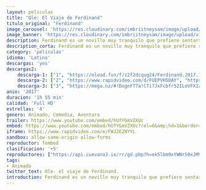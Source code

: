 ```yaml
---
layout: peliculas
title: "Olé: El Viaje de Ferdinand"
titulo_original: "Ferdinand"
image_carousel: 'https://res.cloudinary.com/imbriitneysam/image/upload/v1543185032/ole-poster-min.jpg'
image_banner: 'https://res.cloudinary.com/imbriitneysam/image/upload/v1543185033/ole-banner-min.jpg'
description: Ferdinand es un novillo muy tranquilo que prefiere sentarse bajo un árbol a oler las flores que saltar, resoplar y embestirse con otros toros. A medida que va creciendo y haciéndose fuerte, su temperamento no cambia y sigue siendo un toro manso. Un día, unos hombres vienen buscando al toro más grande, rápido y bravo… y Ferdinand es elegido equivocadamente para las corridas de toros de Madrid.
description_corta: Ferdinand es un novillo muy tranquilo que prefiere sentarse bajo un árbol a oler las flores que saltar, resoplar y embestirse con otros toros. A medida que va creciendo y haciéndose fuerte, su temperamento no cambia y sigue siendo un...
category: 'peliculas'
idioma: 'Latino'
descargas: 'yes'
descargas2:
    descarga-1: ["1", "https://oload.fun/f/z2f2dcqug24/Ferdinand.2017.1080p-dual-lat-cinecalidad.to.mp4", "https://www.google.com/s2/favicons?domain=openload.co","OpenLoad","https://res.cloudinary.com/imbriitneysam/image/upload/v1541473684/mexico.png", "Latino", "Full HD"]
    descarga-2: ["2", "https://www.rapidvideo.com/d/FUEPVH5DAY", "https://www.google.com/s2/favicons?domain=www.rapidvideo.com","RapidVideo","https://res.cloudinary.com/imbriitneysam/image/upload/v1541473684/mexico.png", "Latino", "Full HD"]
    descarga-3: ["3", "https://mega.nz/#!DugnFT7a!CTi7JxFcbfr52ILeVFX1aU3erTtwAkxxDqd3MYRSx9Y", "https://www.google.com/s2/favicons?domain=mega.nz","Mega","https://res.cloudinary.com/imbriitneysam/image/upload/v1541473684/mexico.png", "Latino", "Full HD"]
anio: '2017'
duracion: '1h 55 min'
calidad: 'Full HD'
estrellas: '4'
genero: Animado, Comedia, Aventura
trailer: https://www.youtube.com/embed/hUfYGmVZXUc
embed: https://www.youtube.com/embed/hUfYGmVZXUc?rel=0&amp;hd=1&border=0&wmode=opaque&enablejsapi=1&modestbranding=1&controls=1&showinfo=1
iframe: https://www.rapidvideo.com/e/FWJ2E2NYYL
sandbox: allow-same-origin allow-forms
reproductor: fembed
clasificacion: '+5'
reproductores: ["https://api.cuevana3.io/rr/gd.php?h=ek5lbm9xYWNrS0xJMVp5b21KREk0dFBLbjVkaHhkRGdrOG1jbnBpUnhhS1ZuSktDbExITjVkWGJncUtuMnN5KzJNcGpwNjJrcWJmVDFXbDBwdFNuMTdDU3FadVkyUT09"]
tags:
- Animado
twitter_text: Ole- el viaje de Ferdinand.
introduction: Ferdinand es un novillo muy tranquilo que prefiere sentarse bajo un árbol a oler las flores que saltar, resoplar y embestirse con otros toros. A medida que va creciendo y haciéndose fuerte, su temperamento no cambia y sigue siendo un...
---
```












